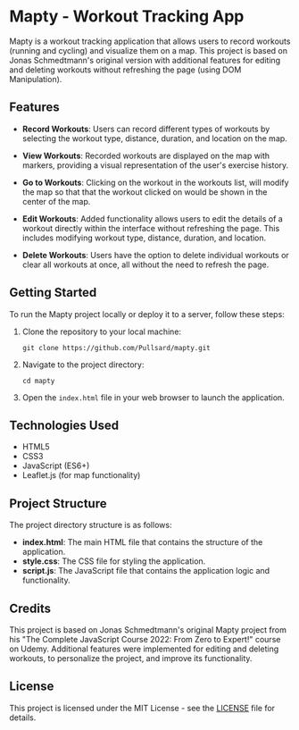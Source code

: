 # Mapty - Workout Tracking App

Mapty is a workout tracking application that allows users to record workouts (running and cycling) and visualize them on a map. This project is based on Jonas Schmedtmann's original version with additional features for editing and deleting workouts without refreshing the page (using DOM Manipulation).

## Features

- **Record Workouts**: Users can record different types of workouts by selecting the workout type, distance, duration, and location on the map.

- **View Workouts**: Recorded workouts are displayed on the map with markers, providing a visual representation of the user's exercise history.

- **Go to Workouts**: Clicking on the workout in the workouts list, will modify the map so that that the workout clicked on would be shown in the center of the map.

- **Edit Workouts**: Added functionality allows users to edit the details of a workout directly within the interface without refreshing the page. This includes modifying workout type, distance, duration, and location.

- **Delete Workouts**: Users have the option to delete individual workouts or clear all workouts at once, all without the need to refresh the page.

## Getting Started

To run the Mapty project locally or deploy it to a server, follow these steps:

1. Clone the repository to your local machine:
   ```
   git clone https://github.com/Pullsard/mapty.git
   ```

2. Navigate to the project directory:
   ```
   cd mapty
   ```

3. Open the `index.html` file in your web browser to launch the application.

## Technologies Used

- HTML5
- CSS3
- JavaScript (ES6+)
- Leaflet.js (for map functionality)

## Project Structure

The project directory structure is as follows:

- **index.html**: The main HTML file that contains the structure of the application.
- **style.css**: The CSS file for styling the application.
- **script.js**: The JavaScript file that contains the application logic and functionality.

## Credits

This project is based on Jonas Schmedtmann's original Mapty project from his "The Complete JavaScript Course 2022: From Zero to Expert!" course on Udemy. Additional features were implemented for editing and deleting workouts, to personalize the project, and improve its functionality. 

## License

This project is licensed under the MIT License - see the [LICENSE](LICENSE) file for details.
